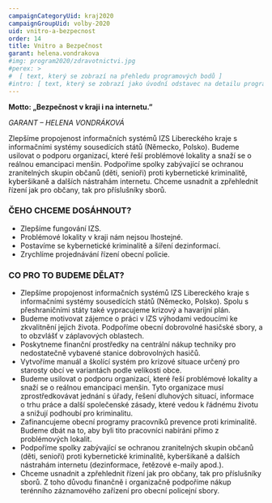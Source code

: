 ```yaml
---
campaignCategoryUid: kraj2020
campaignGroupUid: volby-2020
uid: vnitro-a-bezpecnost
order: 14
title: Vnitro a Bezpečnost
garant: helena.vondrakova
#img: program2020/zdravotnictvi.jpg
#perex: >
#  [ text, který se zobrazí na přehledu programových bodů ]
#intro: [ text, který se zobrazí jako úvodní odstavec na detailu programového bodu ]
---
```


__Motto:  „Bezpečnost v kraji i na internetu.”__

_GARANT – HELENA VONDRÁKOVÁ_

Zlepšíme propojenost informačních systémů IZS Libereckého kraje s informačními systémy sousedících států (Německo, Polsko). Budeme usilovat o podporu organizací, které řeší problémové lokality a snaží se o reálnou emancipaci menšin. Podpoříme spolky zabývající se ochranou zranitelných skupin občanů (děti, senioři) proti kybernetické kriminalitě, kyberšikaně a dalších nástrahám internetu. Chceme usnadnit a zpřehlednit řízení jak pro občany, tak pro příslušníky sborů. 

### ČEHO CHCEME DOSÁHNOUT?

- Zlepšíme fungování IZS.
- Problémové lokality v kraji nám nejsou lhostejné.
- Postavíme se kybernetické kriminalitě a šíření dezinformací.
- Zrychlíme projednávání řízení obecní policie.

### CO PRO TO BUDEME DĚLAT? 

- Zlepšíme propojenost informačních systémů IZS Libereckého kraje s informačními systémy sousedících států (Německo, Polsko). Spolu s přeshraničními státy také vypracujeme krizový a havarijní plán.
- Budeme motivovat zájemce o práci v IZS výhodami vedoucími ke zkvalitnění jejich života. Podpoříme obecní dobrovolné hasičské sbory, a to obzvlášť v záplavových oblastech. 
- Poskytneme finanční prostředky na centrální nákup techniky pro nedostatečně vybavené stanice dobrovolných hasičů.
- Vytvoříme manuál a školící systém pro krizové situace určený pro starosty obcí ve variantách podle velikosti obce.
- Budeme usilovat o podporu organizací, které řeší problémové lokality a snaží se o reálnou emancipaci menšin. Tyto organizace musí zprostředkovávat jednání s úřady, řešení dluhových situací, informace o trhu práce a další společenské zásady, které vedou k řádnému životu a snižují podhoubí pro kriminalitu.
- Zafinancujeme obecní programy pracovníků prevence proti kriminalitě. Budeme dbát na to, aby byli tito pracovníci nabíráni přímo z problémových lokalit.
- Podpoříme spolky zabývající se ochranou zranitelných skupin občanů (děti, senioři) proti kybernetické kriminalitě, kyberšikaně a dalších nástrahám internetu (dezinformace, řetězové e-maily apod.).
- Chceme usnadnit a zpřehlednit řízení jak pro občany, tak pro příslušníky sborů. Z toho důvodu finančně i organizačně podpoříme nákup terénního záznamového zařízení pro obecní policejní sbory.